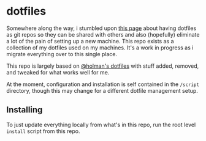 # dotfiles
Somewhere along the way, i stumbled upon [this page](https://dotfiles.github.io) about having dotfiles as git repos so they can be shared with others and also (hopefully) eliminate a lot of the pain of setting up a new machine. This repo exists as a collection of my dotfiles used on my machines. It's a work in progress as i migrate everything over to this single place.

This repo is largely based on [@holman's dotfiles](https://github.com/holman/dotfiles) with stuff added, removed, and tweaked for what works well for me.

At the moment, configuration and installation is self contained in the `/script` directory, though this may change for a different dotfile management setup.

## Installing

To just update everything locally from what's in this repo, run the root level `install` script from this repo.

